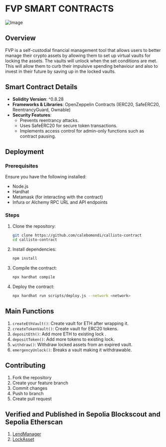 # FVP SMART CONTRACTS

![Image](https://github.com/user-attachments/assets/15127a40-0f80-4416-a1c7-08f79d5678b4)

## Overview
FVP is a self-custodial financial management tool that allows users to better manage their crypto assets by allowing them to set up virtual vaults for locking the assets. The vaults will unlock when the set conditions are met. This will allow them to curb their impulsive spending behaviour and also to invest in their future by saving up in the locked vaults.

## Smart Contract Details
- **Solidity Version**: ^0.8.28
- **Frameworks & Libraries**: OpenZeppelin Contracts (IERC20, SafeERC20, ReentrancyGuard, Ownable)
- **Security Features**:
  - Prevents reentrancy attacks.
  - Uses SafeERC20 for secure token transactions.
  - Implements access control for admin-only functions such as contract pausing.

## Deployment
### Prerequisites
Ensure you have the following installed:
- Node.js
- Hardhat
- Metamask (for interacting with the contract)
- Infura or Alchemy RPC URL and API endpoints

### Steps
1. Clone the repository:
   ```sh
   git clone https://github.com/calebomondi/callisto-contract
   cd callisto-contract
   ```
2. Install dependencies:
   ```sh
   npm install
   ```
3. Compile the contract:
   ```sh
   npx hardhat compile
   ```
4. Deploy the contract:
   ```sh
   npx hardhat run scripts/deploy.js --network <network>
   ```

## Main Functions
1. `createEthVault()`: Create vault for ETH after wrapping it.
2. `createTokenVault()`: Create vault for ERC20 tokens.
3. `depositEth()`: Add more ETH to existing lock .
4. `depositToken()`: Add more tokens to existing lock.
5. `withdraw()`: Withdraw locked assets from an expired vault.
6. `emergencyUnlock()`: Breaks a vault making it withdrawable.

## Contributing
1. Fork the repository
2. Create your feature branch
3. Commit changes
4. Push to branch
5. Create pull request

## Verified and Published in Sepolia Blockscout and Sepolia Etherscan
1. [LendManager](https://basescan.org/address/0xA293820714506eeC12DDf3E8Fad3a1f8c5ADE26F#code)
2. [LockAsset](https://basescan.org/address/0x8135c6A0021D700C2e0101A3Fb23f86ed63a435e#code)
